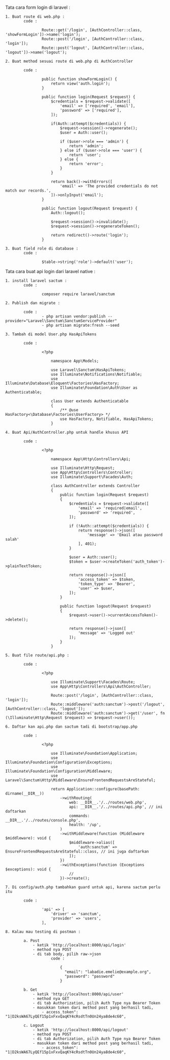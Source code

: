 Tata cara form login di laravel :

    1. Buat route di web.php :
            code :      

                    Route::get('/login', [AuthController::class, 'showFormLogin'])->name('login');
                    Route::post('/login', [AuthController::class, 'login']);
                    Route::post('logout', [AuthController::class, 'logout'])->name('logout');

    2. Buat method sesuai route di web.php di AuthController

            code :

                    public function showFormLogin() {
                        return view('auth.login');
                    }

                    public function login(Request $request) {
                        $credentials = $request->validate([
                            'email' => ['required', 'email'],
                            'password' => ['required'],
                        ]);

                        if(Auth::attempt($credentials)) {
                            $request->session()->regenerate();
                            $user = Auth::user();

                            if ($user->role === 'admin') {
                                return 'admin';
                            } else if ($user->role === 'user') {
                                return 'user';
                            } else {
                                return 'error';
                            }
                        }

                        return back()->withErrors([
                            'email' => 'The provided credentials do not match our records.',
                        ])->onlyInput('email');
                    }

                    public function logout(Request $request) {
                        Auth::logout();

                        $request->session()->invalidate();
                        $request->session()->regenerateToken();

                        return redirect()->route('login');
                    }

    3. Buat field role di database :
            code :

                    $table->string('role')->default('user');

Tata cara buat api login dari laravel native :

    1. install laravel sactum :    
            code :

                    composer require laravel/sanctum

    2. Publish dan migrate :

            code :
                    - php artisan vendor:publish --provider="Laravel\Sanctum\SanctumServiceProvider"
                    - php artisan migrate:fresh --seed

    3. Tambah di model User.php HasApiTokens

            code :

                    <?php

                        namespace App\Models;
                        
                        use Laravel\Sanctum\HasApiTokens;
                        use Illuminate\Notifications\Notifiable;
                        use Illuminate\Database\Eloquent\Factories\HasFactory;
                        use Illuminate\Foundation\Auth\User as Authenticatable;
                        
                        class User extends Authenticatable
                        {
                            /** @use HasFactory<\Database\Factories\UserFactory> */
                            use HasFactory, Notifiable, HasApiTokens;
                        }

    4. Buat Api/AuthController.php untuk handle khusus API

            code :

                    <?php

                        namespace App\Http\Controllers\Api;
                        
                        use Illuminate\Http\Request;
                        use App\Http\Controllers\Controller;
                        use Illuminate\Support\Facades\Auth;
                        
                        class AuthController extends Controller
                        {
                            public function login(Request $request)
                            {
                                $credentials = $request->validate([
                                    'email' => 'required|email',
                                    'password' => 'required',
                                ]);
                        
                                if (!Auth::attempt($credentials)) {
                                    return response()->json([
                                        'message' => 'Email atau password salah'
                                    ], 401);
                                }
                        
                                $user = Auth::user();
                                $token = $user->createToken('auth_token')->plainTextToken;
                        
                                return response()->json([
                                    'access_token' => $token,
                                    'token_type' => 'Bearer',
                                    'user' => $user,
                                ]);
                            }
                        
                            public function logout(Request $request)
                            {
                                $request->user()->currentAccessToken()->delete();
                        
                                return response()->json([
                                    'message' => 'Logged out'
                                ]);
                            }
                        }

    5. Buat file route/api.php :

            code :

                    <?php

                        use Illuminate\Support\Facades\Route;
                        use App\Http\Controllers\Api\AuthController;
                        
                        Route::post('/login', [AuthController::class, 'login']);
                        Route::middleware('auth:sanctum')->post('/logout', [AuthController::class, 'logout']);
                        Route::middleware('auth:sanctum')->get('/user', fn (\Illuminate\Http\Request $request) => $request->user());

    6. Daftar kan api.php dan sactum tadi di bootstrap/app.php

            code :

                    <?php
                        
                        use Illuminate\Foundation\Application;
                        use Illuminate\Foundation\Configuration\Exceptions;
                        use Illuminate\Foundation\Configuration\Middleware;
                        use Laravel\Sanctum\Http\Middleware\EnsureFrontendRequestsAreStateful;
                        
                        return Application::configure(basePath: dirname(__DIR__))
                            ->withRouting(
                                web: __DIR__.'/../routes/web.php',
                                api: __DIR__.'/../routes/api.php', // ini daftarkan
                                commands: __DIR__.'/../routes/console.php',
                                health: '/up',
                            )
                            ->withMiddleware(function (Middleware $middleware): void {
                                $middleware->alias([
                                    'auth:sanctum' => EnsureFrontendRequestsAreStateful::class, // ini juga daftarkan
                                ]);
                            })
                            ->withExceptions(function (Exceptions $exceptions): void {
                                //
                            })->create();

    7. Di config/auth.php tambahkan guard untuk api, karena sactum perlu itu 

            code :

                    'api' => [
                        'driver' => 'sanctum',
                        'provider' => 'users',
                    ],

    8. Kalau mau testing di postman :

            a. Post
                - ketik 'http://localhost:8000/api/login'
                - method nya POST
                - di tab body, pilih raw->json
                        code :
    
                            {
                              "email": "labadie.emelie@example.org",
                              "password": "password"
                            }

            b. Get
                - ketik 'http://localhost:8000/api/user'
                - method nya GET
                - di tab Authorization, pilih Auth Type nya Bearer Token
                - masukkan token dari method post yang berhasil tadi, 
                    - access_token": "1|D2ksWA67LyQEf15p1xFxvQaqKY4cRsdtTn0Un24ya8de4c60",

            c. Logout
                - ketik 'http://localhost:8000/api/logout'
                - method nya POST
                - di tab Authorization, pilih Auth Type nya Bearer Token
                - masukkan token dari method post yang berhasil tadi, 
                    - access_token": "1|D2ksWA67LyQEf15p1xFxvQaqKY4cRsdtTn0Un24ya8de4c60",
